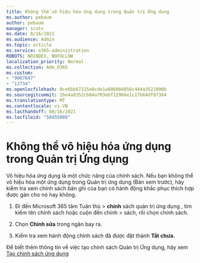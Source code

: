 ```yaml
---
title: Không thể vô hiệu hóa ứng dụng trong Quản trị Ứng dụng
ms.author: pebaum
author: pebaum
manager: scotv
ms.date: 8/16/2021
ms.audience: Admin
ms.topic: article
ms.service: o365-administration
ROBOTS: NOINDEX, NOFOLLOW
localization_priority: Normal
ms.collection: Adm_O365
ms.custom:
- "9007647"
- "12734"
ms.openlocfilehash: 0ce6bb67215e8cde1a886004056c444a3521090b
ms.sourcegitcommit: 2be4a0352cb84a703ebf12966e1c17b64df07364
ms.translationtype: MT
ms.contentlocale: vi-VN
ms.lasthandoff: 08/16/2021
ms.locfileid: "58455008"
---
```

# <a name="unable-to-disable-an-app-in-app-governance"></a>Không thể vô hiệu hóa ứng dụng trong Quản trị Ứng dụng

Vô hiệu hóa ứng dụng là một chức năng của chính sách. Nếu bạn không thể vô hiệu hóa một ứng dụng trong Quản trị ứng dụng (Bản xem trước), hãy kiểm tra xem chính sách bản ghi của bạn có hành động khắc phục thích hợp được gán cho nó hay không. 

1. Đi đến Microsoft 365 tâm Tuân thủ > **chính** sách quản trị ứng dụng , tìm kiếm tên chính sách hoặc cuộn đến chính  >  sách, rồi chọn chính sách.

1. Chọn **Chỉnh sửa** trong ngăn bay ra.

1. Kiểm tra xem hành động chính sách đã được đặt thành **Tắt chưa.**

Để biết thêm thông tin về việc tạo chính sách Quản trị Ứng dụng, hãy xem [Tạo chính sách ứng dụng](https://docs.microsoft.com/microsoft-365/compliance/app-governance-app-policies-create)
